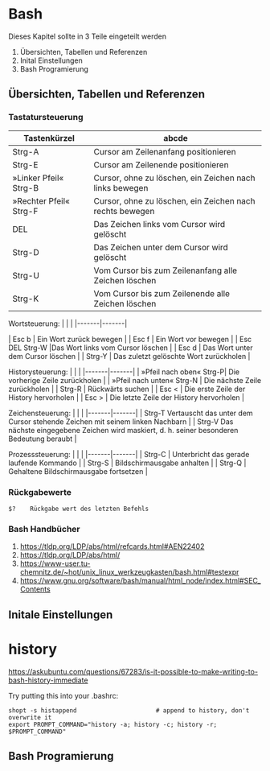 # Bash
Dieses Kapitel sollte in 3 Teile eingeteilt werden

1. Übersichten, Tabellen und Referenzen
1. Inital Einstellungen
1. Bash Programierung

## Übersichten, Tabellen und Referenzen 
### Tastatursteuerung

|Tastenkürzel| abcde |
|---------|------------------|
| Strg-A	| Cursor am Zeilenanfang positionieren |
| Strg-E	| Cursor am Zeilenende positionieren |
| »Linker Pfeil« Strg-B	| Cursor, ohne zu löschen, ein Zeichen nach links bewegen|
| »Rechter Pfeil« Strg-F |	Cursor, ohne zu löschen, ein Zeichen nach rechts bewegen |
| DEL	| Das Zeichen links vom Cursor wird gelöscht |
| Strg-D	| Das Zeichen unter dem Cursor wird gelöscht |
| Strg-U |	Vom Cursor bis zum Zeilenanfang alle Zeichen löschen |
| Strg-K |	Vom Cursor bis zum Zeilenende alle Zeichen löschen |

Wortsteuerung:
|        | |
|-------|-------|

| Esc b | Ein Wort zurück bewegen |
| Esc f | 	Ein Wort vor bewegen |
| Esc DEL Strg-W	 |Das Wort links vom Cursor löschen |
| Esc d | 	Das Wort unter dem Cursor löschen |
| Strg-Y |	Das zuletzt gelöschte Wort zurückholen |

 Historysteuerung: 
|        | |
|-------|-------|
| »Pfeil nach oben« Strg-P|	Die vorherige Zeile zurückholen |
| »Pfeil nach unten« Strg-N | 	Die nächste Zeile zurückholen |
| Strg-R | 	Rückwärts suchen |
| Esc <	| Die erste Zeile der History hervorholen |
| Esc >	| Die letzte Zeile der History hervorholen |

 Zeichensteuerung: 
|        | |
|-------|-------|
| Strg-T	Vertauscht das unter dem Cursor stehende Zeichen mit seinem linken Nachbarn |
| Strg-V	Das nächste eingegebene Zeichen wird maskiert, d. h. seiner besonderen Bedeutung beraubt |

 Prozesssteuerung: 
|        | |
|-------|-------|
| Strg-C | 	Unterbricht das gerade laufende Kommando |
| Strg-S |	Bildschirmausgabe anhalten |
| Strg-Q |	Gehaltene Bildschirmausgabe fortsetzen |





### Rückgabewerte
```
$?    Rückgabe wert des letzten Befehls
```
### Bash Handbücher
1. https://tldp.org/LDP/abs/html/refcards.html#AEN22402
1. https://tldp.org/LDP/abs/html/
1. https://www-user.tu-chemnitz.de/~hot/unix_linux_werkzeugkasten/bash.html#testexpr
1. https://www.gnu.org/software/bash/manual/html_node/index.html#SEC_Contents

## Initale Einstellungen

# history

https://askubuntu.com/questions/67283/is-it-possible-to-make-writing-to-bash-history-immediate

Try putting this into your .bashrc:
```
shopt -s histappend                      # append to history, don't overwrite it
export PROMPT_COMMAND="history -a; history -c; history -r; $PROMPT_COMMAND"
```

## Bash Programierung



